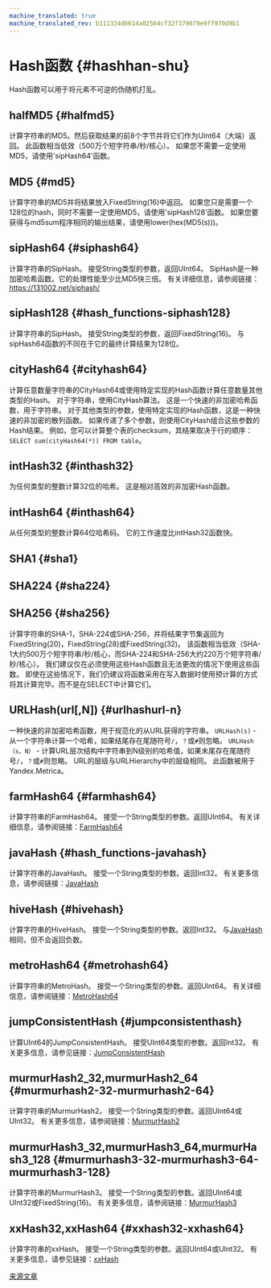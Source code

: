 ```yaml
---
machine_translated: true
machine_translated_rev: b111334d6614a02564cf32f379679e9ff970d9b1
---
```


# Hash函数 {#hashhan-shu}

Hash函数可以用于将元素不可逆的伪随机打乱。

## halfMD5 {#halfmd5}

计算字符串的MD5。然后获取结果的前8个字节并将它们作为UInt64（大端）返回。
此函数相当低效（500万个短字符串/秒/核心）。
如果您不需要一定使用MD5，请使用'sipHash64'函数。

## MD5 {#md5}

计算字符串的MD5并将结果放入FixedString(16)中返回。
如果您只是需要一个128位的hash，同时不需要一定使用MD5，请使用'sipHash128'函数。
如果您要获得与md5sum程序相同的输出结果，请使用lower(hex(MD5(s)))。

## sipHash64 {#siphash64}

计算字符串的SipHash。
接受String类型的参数，返回UInt64。
SipHash是一种加密哈希函数。它的处理性能至少比MD5快三倍。
有关详细信息，请参阅链接：https://131002.net/siphash/

## sipHash128 {#hash_functions-siphash128}

计算字符串的SipHash。
接受String类型的参数，返回FixedString(16)。
与sipHash64函数的不同在于它的最终计算结果为128位。

## cityHash64 {#cityhash64}

计算任意数量字符串的CityHash64或使用特定实现的Hash函数计算任意数量其他类型的Hash。
对于字符串，使用CityHash算法。 这是一个快速的非加密哈希函数，用于字符串。
对于其他类型的参数，使用特定实现的Hash函数，这是一种快速的非加密的散列函数。
如果传递了多个参数，则使用CityHash组合这些参数的Hash结果。
例如，您可以计算整个表的checksum，其结果取决于行的顺序：`SELECT sum(cityHash64(*)) FROM table`。

## intHash32 {#inthash32}

为任何类型的整数计算32位的哈希。
这是相对高效的非加密Hash函数。

## intHash64 {#inthash64}

从任何类型的整数计算64位哈希码。
它的工作速度比intHash32函数快。

## SHA1 {#sha1}

## SHA224 {#sha224}

## SHA256 {#sha256}

计算字符串的SHA-1，SHA-224或SHA-256，并将结果字节集返回为FixedString(20)，FixedString(28)或FixedString(32)。
该函数相当低效（SHA-1大约500万个短字符串/秒/核心，而SHA-224和SHA-256大约220万个短字符串/秒/核心）。
我们建议仅在必须使用这些Hash函数且无法更改的情况下使用这些函数。
即使在这些情况下，我们仍建议将函数采用在写入数据时使用预计算的方式将其计算完毕。而不是在SELECT中计算它们。

## URLHash(url\[,N\]) {#urlhashurl-n}

一种快速的非加密哈希函数，用于规范化的从URL获得的字符串。
`URLHash(s)` - 从一个字符串计算一个哈希，如果结尾存在尾随符号`/`，`？`或`#`则忽略。
`URLHash（s，N）` - 计算URL层次结构中字符串到N级别的哈希值，如果末尾存在尾随符号`/`，`？`或`#`则忽略。
URL的层级与URLHierarchy中的层级相同。 此函数被用于Yandex.Metrica。

## farmHash64 {#farmhash64}

计算字符串的FarmHash64。
接受一个String类型的参数。返回UInt64。
有关详细信息，请参阅链接：[FarmHash64](https://github.com/google/farmhash)

## javaHash {#hash_functions-javahash}

计算字符串的JavaHash。
接受一个String类型的参数。返回Int32。
有关更多信息，请参阅链接：[JavaHash](http://hg.openjdk.java.net/jdk8u/jdk8u/jdk/file/478a4add975b/src/share/classes/java/lang/String.java#l1452)

## hiveHash {#hivehash}

计算字符串的HiveHash。
接受一个String类型的参数。返回Int32。
与[JavaHash](#hash_functions-javahash)相同，但不会返回负数。

## metroHash64 {#metrohash64}

计算字符串的MetroHash。
接受一个String类型的参数。返回UInt64。
有关详细信息，请参阅链接：[MetroHash64](http://www.jandrewrogers.com/2015/05/27/metrohash/)

## jumpConsistentHash {#jumpconsistenthash}

计算UInt64的JumpConsistentHash。
接受UInt64类型的参数。返回Int32。
有关更多信息，请参见链接：[JumpConsistentHash](https://arxiv.org/pdf/1406.2294.pdf)

## murmurHash2\_32,murmurHash2\_64 {#murmurhash2-32-murmurhash2-64}

计算字符串的MurmurHash2。
接受一个String类型的参数。返回UInt64或UInt32。
有关更多信息，请参阅链接：[MurmurHash2](https://github.com/aappleby/smhasher)

## murmurHash3\_32,murmurHash3\_64,murmurHash3\_128 {#murmurhash3-32-murmurhash3-64-murmurhash3-128}

计算字符串的MurmurHash3。
接受一个String类型的参数。返回UInt64或UInt32或FixedString(16)。
有关更多信息，请参阅链接：[MurmurHash3](https://github.com/aappleby/smhasher)

## xxHash32,xxHash64 {#xxhash32-xxhash64}

计算字符串的xxHash。
接受一个String类型的参数。返回UInt64或UInt32。
有关更多信息，请参见链接：[xxHash](http://cyan4973.github.io/xxHash/)

[来源文章](https://clickhouse.tech/docs/en/query_language/functions/hash_functions/) <!--hide-->
